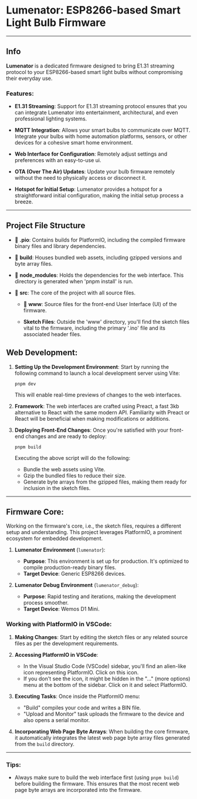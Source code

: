 # Lumenator: ESP8266-based Smart Light Bulb Firmware

---

## Info

**Lumenator** is a dedicated firmware designed to bring E1.31 streaming protocol to your ESP8266-based smart light bulbs without compromising their everyday use.

### Features:

- **E1.31 Streaming**: Support for E1.31 streaming protocol ensures that you can integrate Lumenator into entertainment, architectural, and even professional lighting systems.

- **MQTT Integration**: Allows your smart bulbs to communicate over MQTT. Integrate your bulbs with home automation platforms, sensors, or other devices for a cohesive smart home environment.

- **Web Interface for Configuration**: Remotely adjust settings and preferences with an easy-to-use ui.

- **OTA (Over The Air) Updates**: Update your bulb firmware remotely without the need to physically access or disconnect it.

- **Hotspot for Initial Setup**: Lumenator provides a hotspot for a straightforward initial configuration, making the initial setup process a breeze.

---

## Project File Structure

- 📁 **.pio**: Contains builds for PlatformIO, including the compiled firmware binary files and library dependencies.

- 📁 **build**: Houses bundled web assets, including gzipped versions and byte array files.

- 📁 **node_modules**: Holds the dependencies for the web interface. This directory is generated when 'pnpm install' is run.

- 📁 **src**: The core of the project with all source files.

  - 📁 **www**: Source files for the front-end User Interface (UI) of the firmware.

  - **Sketch Files**: Outside the 'www' directory, you'll find the sketch files vital to the firmware, including the primary '.ino' file and its associated header files.

## Web Development:

1. **Setting Up the Development Environment**:
   Start by running the following command to launch a local development server using Vite:

   ```
   pnpm dev
   ```

   This will enable real-time previews of changes to the web interfaces.

2. **Framework**:
   The web interfaces are crafted using Preact, a fast 3kb alternative to React with the same modern API. Familiarity with Preact or React will be beneficial when making modifications or additions.

3. **Deploying Front-End Changes**:
   Once you're satisfied with your front-end changes and are ready to deploy:
   ```
   pnpm build
   ```
   Executing the above script will do the following:
   - Bundle the web assets using Vite.
   - Gzip the bundled files to reduce their size.
   - Generate byte arrays from the gzipped files, making them ready for inclusion in the sketch files.

---

## Firmware Core:

Working on the firmware's core, i.e., the sketch files, requires a different setup and understanding. This project leverages PlatformIO, a prominent ecosystem for embedded development.

1. **Lumenator Environment** (`lumenator`):

   - **Purpose**: This environment is set up for production. It's optimized to compile production-ready binary files.
   - **Target Device**: Generic ESP8266 devices.

2. **Lumenator Debug Environment** (`lumenator_debug`):
   - **Purpose**: Rapid testing and iterations, making the development process smoother.
   - **Target Device**: Wemos D1 Mini.

### Working with PlatformIO in VSCode:

1. **Making Changes**:
   Start by editing the sketch files or any related source files as per the development requirements.

2. **Accessing PlatformIO in VSCode**:

   - In the Visual Studio Code (VSCode) sidebar, you'll find an alien-like icon representing PlatformIO. Click on this icon.
   - If you don't see the icon, it might be hidden in the "..." (more options) menu at the bottom of the sidebar. Click on it and select PlatformIO.

3. **Executing Tasks**:
   Once inside the PlatformIO menu:

   - "Build" compiles your code and writes a BIN file.
   - "Upload and Monitor" task uploads the firmware to the device and also opens a serial monitor.

4. **Incorporating Web Page Byte Arrays**:
   When building the core firmware, it automatically integrates the latest web page byte array files generated from the `build` directory.

---

### Tips:

- Always make sure to build the web interface first (using `pnpm build`) before building the firmware. This ensures that the most recent web page byte arrays are incorporated into the firmware.
